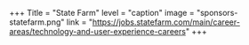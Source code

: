 +++
Title = "State Farm" 
level = "caption" 
image = "sponsors-statefarm.png"
link = "https://jobs.statefarm.com/main/career-areas/technology-and-user-experience-careers"
+++